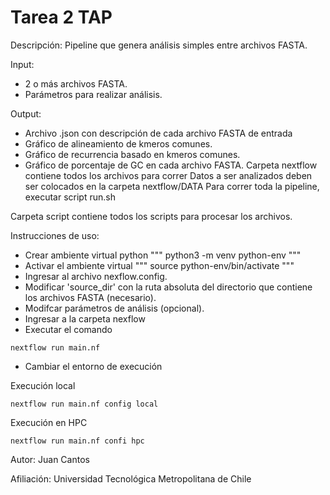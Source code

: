 # Tarea 2 TAP

Descripción:
Pipeline que genera análisis simples entre archivos FASTA.

Input:
- 2 o más archivos FASTA.
- Parámetros para realizar análisis.

Output:
- Archivo .json con descripción de cada archivo FASTA de entrada
- Gráfico de alineamiento de kmeros comunes.
- Gráfico de recurrencia basado en kmeros comunes. 
- Gráfico de porcentaje de GC en cada archivo FASTA.
Carpeta nextflow contiene todos los archivos para correr
Datos a ser analizados deben ser colocados en la carpeta nextflow/DATA
Para correr toda la pipeline, executar script run.sh

Carpeta script contiene todos los scripts para procesar los archivos.



Instrucciones de uso:
- Crear ambiente virtual python
"""
python3 -m venv python-env
"""
- Activar el ambiente virtual
"""
source python-env/bin/activate
"""
- Ingresar al archivo nexflow.config.
- Modificar 'source_dir' con la ruta absoluta del directorio que contiene los archivos FASTA (necesario).
- Modifcar parámetros de análisis (opcional).
- Ingresar a la carpeta nexflow
- Executar el comando
```
nextflow run main.nf
```
- Cambiar el entorno de execución

Execución local
```
nextflow run main.nf config local
```

Execución en HPC
```
nextflow run main.nf confi hpc
```
Autor:
Juan Cantos

Afiliación:
Universidad Tecnológica Metropolitana de Chile

